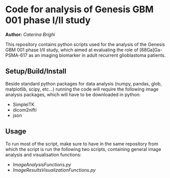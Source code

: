 # Code for analysis of Genesis GBM 001 phase I/II study

**Author:** *Caterina Brighi*

This repository contains python scripts used for the analysis of the Genesis GBM 001 phase I/II study, which aimed at evaluating the role of [68Ga]Ga-PSMA-617 as an imaging biomarker in adult recurrent glioblastoma patients.

## Setup/Build/Install

Beside standard python packages for data analysis (numpy, pandas, glob, matplotlib, scipy, etc...) running the code will require the following image analysis packages, which will have to be downloaded in python:
- SimpleITK
- dicom2nifti
- json

## Usage

To run most of the script, make sure to have in the same repository from which the script is run the following two scripts, containing general image analysis and visualisation functions:
- *ImageAnalysisFunctions.py*
- *ImageResultsVisualizationFunctions.py*
